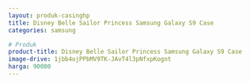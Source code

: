 ```yaml
---
layout: produk-casinghp
title: Disney Belle Sailor Princess Samsung Galaxy S9 Case
categories: samsung

# Produk
product-title: Disney Belle Sailor Princess Samsung Galaxy S9 Case
image-drive: 1jbb4ojPPbMV9TK-JAvT4l3pNfxpKognt
harga: 90000
---
```

